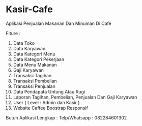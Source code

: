 # Kasir-Cafe
Aplikasi Penjualan Makanan Dan Minuman Di Cafe

Fiture : 
1. Data Toko
2. Data Karyawan
3. Data Kategori Menu
4. Data Kategori Pekerjaan
5. Data Menu Makanan
6. Gaji Karyawan
7. Transaksi Tagihan
8. Transaksi Pembelian
9. Transaksi Penjualan
10. Data Pendapata Untung Atau Rugi
11. Laporan Tagihan, Pembelian, Penjualan Dan Gaji Karyawan
12. User ( Level : Admin dan Kasir )
13. Website Caffee Boostrap Responsif

Butuh Aplikasi Lengkap :
Telp/Whatsapp : 082284601302
